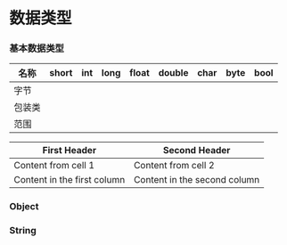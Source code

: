 数据类型
====

### 基本数据类型 ###

 名称 | short | int | long | float | double | char | byte | bool 
 ------ | ------ | ------ | ------ | ------ | ------ | ------ | ------ | ------
 字节 | | | | | | | |
 包装类 | | | | | | | |
 范围 | | | | | | | |

First Header | Second Header
------------ | -------------
Content from cell 1 | Content from cell 2
Content in the first column | Content in the second column

### Object ###

### String ###
